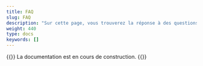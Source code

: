 ```yaml
---
title: FAQ
slug: FAQ
description: "Sur cette page, vous trouverez la réponse à des questions concernant SpiGes."
weight: 440
type: docs
keywords: []
---
```


{{<alert color="info">}}
La documentation est en cours de construction.
{{</alert>}}